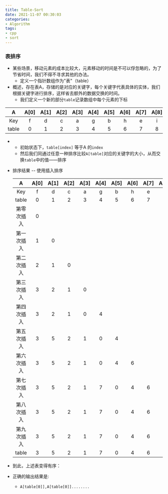 ```yaml
---
title: Table-Sort
date: 2021-11-07 00:30:03
categories:
- Algorithm
tags:
- cpp
- sort
---
```


### 表排序

- 某些场景，移动元素的成本比较大，元素移动的时间是不可以俘忽略的，为了节省时间，我们不得不寻求其他的办法。
  - 定义一个指针数组作为"表"（table）
- 概述，存在表A，存储的是对应的关键字，每个关键字代表具体的实体，我们根据关键字进行排序，这样省去额外的数据交换的时间。
  - 我们定义一个新的部分`table`记录数组中每个元素的下标

| A | A[0] | A[1] | A[2] | A[3] | A[4] | A[5] | A[6] | A[7]  | A[8] | A[9] |
|:----:|:----:|:----:|:----:|:----:|:----:|:----:|:----:|:----:|:----:|:----:|
|  Key  | f | d | c | a | g | b | h | e | i | u |
| table | 0 | 1 | 2 | 3 | 4 | 5 | 6 | 7 | 8 | 9 |

  - - 初始状态下，`table[index]` 等于A 的`index`
    - 然后我们同通过任意一种排序比较`A[table]`对应的关键字的大小，从而交换`table`中的值——排序

- 排序结果 -- 使用插入排序

  |     A      | A[0] | A[1] | A[2] | A[3] | A[4] | A[5] | A[6] | A[7] | A[8] | A[9] |
  | :--------: | :--: | :--: | :--: | :--: | :--: | :--: | :--: | :--: | :--: | :--: |
  |    Key     |  f   |  d   |  c   |  a   |  g   |  b   |  h   |  e   |  i   |  u   |
  |   table    |  0   |  1   |  2   |  3   |  4   |  5   |  6   |  7   |  8   |  9   |
  | 第零次插入 |  0   |      |      |      |      |      |      |      |      |      |
  | 第一次插入 |  1   |  0   |      |      |      |      |      |      |      |      |
  | 第二次插入 |  2   |  1   |  0   |      |      |      |      |      |      |      |
  | 第三次插入 |  3   |  2   |  1   |  0   |      |      |      |      |      |      |
  | 第四次插入 |  3   |  2   |  1   |  0   |  4   |      |      |      |      |      |
  | 第五次插入 |  3   |  5   |  2   |  1   |  0   |  4   |      |      |      |      |
  | 第六次插入 |  3   |  5   |  2   |  1   |  0   |  4   |  6   |      |      |      |
  | 第七次插入 |  3   |  5   |  2   |  1   |  7   |  0   |  4   |  6   |      |      |
  | 第八次插入 |  3   |  5   |  2   |  1   |  7   |  0   |  4   |  6   |  8   |      |
  | 第九次插入 |  3   |  5   |  2   |  1   |  7   |  0   |  4   |  6   |  8   |  9   |
  |   table    |  3   |  5   |  2   |  1   |  7   |  0   |  4   |  6   |  8   |  9   |

- 到此，上述表变得有序：
- 正确的输出结果是:
  - `A[table[0]],A[table[0]]........`

